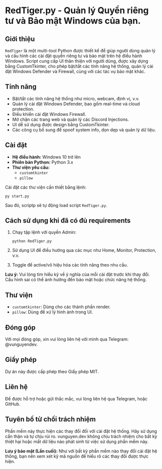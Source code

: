 # RedTiger.py - Quản lý Quyền riêng tư và Bảo mật Windows của bạn.

## Giới thiệu

`RedTiger` là một multi-tool Python được thiết kế để giúp người dùng quản lý và cấu hình các cài đặt quyền riêng tư và bảo mật trên hệ điều hành Windows. Script cung cấp UI thân thiện với người dùng, được xây dựng bằng CustomTkinter, cho phép bật/tắt các tính năng hệ thống, quản lý cài đặt Windows Defender và Firewall, cùng với các tác vụ bảo mật khác.

## Tính năng

- Bật/tắt các tính năng hệ thống như micro, webcam, định vị, v.v.
- Quản lý cài đặt Windows Defender, bao gồm real-time và cloud protection.
- Điều khiển cài đặt Windows Firewall.
- Mở chặn các trang web và quản lý các Discord Injections.
- UI dễ sử dụng được design bằng CustomTkinter.
- Các công cụ bổ sung để spoof system info, dọn dẹp và quản lý dữ liệu.

## Cài đặt

- **Hệ điều hành:** Windows 10 trở lên
- **Phiên bản Python:** Python 3.x
- **Thư viện yêu cầu:**
  - `customtkinter`
  - `pillow`

Cài đặt các thư viện cần thiết bằng lệnh:

```
py start.py
```

Sau đó, scriptp sẽ tự động load script `RedTiger.py`.

## Cách sử dụng khi đã có đủ requirements

1. Chạy tập lệnh với quyền Admin:

   ```
   python RedTiger.py
   ```
2. Sử dụng UI để điều hướng qua các mục như Home, Monitor, Protection, v.v.
3. Toggle để active/vô hiệu hóa các tính năng theo nhu cầu.

**Lưu ý:** Vui lòng tìm hiểu kỹ về ý nghĩa của mỗi cài đặt trước khi thay đổi. Cấu hình sai có thể ảnh hưởng đến bảo mật hoặc chức năng hệ thống.

## Thư viện

- `customtkinter`: Dùng cho các thành phần render.
- `pillow`: Dùng để xử lý hình ảnh trong UI.

## Đóng góp

Với mọi đóng góp, xin vui lòng liên hệ với mình qua Telegram: @vunguyendev.

## Giấy phép

Dự án này được cấp phép theo Giấy phép MIT.

## Liên hệ

Để được hỗ trợ hoặc gửi thắc mắc, vui lòng liên hệ qua Telegram, hoặc GitHub.

## Tuyên bố từ chối trách nhiệm

Phần mềm này thực hiện các thay đổi đối với cài đặt hệ thống. Hãy sử dụng cẩn thận và tự chịu rủi ro. vunguyen.dev không chịu trách nhiệm cho bất kỳ thiệt hại hoặc mất dữ liệu nào phát sinh từ việc sử dụng phần mềm này.

**Lưu ý bảo mật (Lần cuối):** Như với bất kỳ phần mềm nào thay đổi cài đặt hệ thống, bạn nên xem xét kỹ mã nguồn để hiểu rõ các thay đổi được thực hiện.

